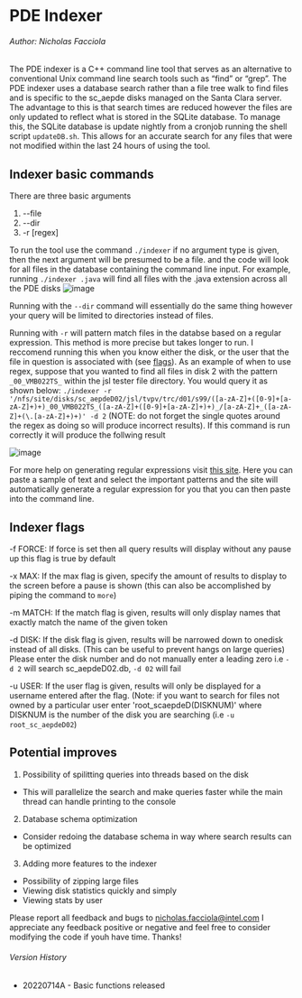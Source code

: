 # PDE Indexer

###### Author: Nicholas Facciola

The PDE indexer is a C++ command line tool that serves as an alternative to conventional Unix command line search tools such as “find” or “grep”. The PDE indexer uses a database search rather than a file tree walk to find files and is specific to the sc_aepde disks managed on the Santa Clara server. The advantage to this is that search times are reduced however the files are only updated to reflect what is stored in the SQLite database. To manage this, the SQLite database is update nightly from a cronjob running the shell script `updateDB.sh`. This allows for an accurate search for any files that were not modified within the last 24 hours of using the tool.

## Indexer basic commands
There are three basic arguments 
1. --file 
2. --dir 
3. -r [regex]

To run the tool use the command `./indexer` if no argument type is given, then the next argument will be presumed to be a file. and the code will look for all files in the database containing the command line input. For example, running `./indexer .java` will find all files with the .java extension across all the PDE disks
![image](https://user-images.githubusercontent.com/106199257/179088914-836bb890-8bc2-436e-9711-b39854a71615.png)

Running with the `--dir` command will essentially do the same thing however your query will be limited to directories instead of files.

Running with `-r` will pattern match files in the databse based on a regular expression. This method is more precise but takes longer to run. I reccomend running this when you know either the disk, or the user that the file in question is associated with (see [flags](https://github.com/nfacciol/PDE-indexer/edit/main/README.md#indexer-flags)). As an example of when to use regex, suppose that you wanted to find all files in disk 2 with the pattern `_00_VMB022TS_` within the jsl tester file directory. You would query it as shown below:
`./indexer -r '/nfs/site/disks/sc_aepdeD02/jsl/tvpv/trc/d01/s99/([a-zA-Z]+([0-9]+[a-zA-Z]+)+)_00_VMB022TS_([a-zA-Z]+([0-9]+[a-zA-Z]+)+)_/[a-zA-Z]+_([a-zA-Z]+(\.[a-zA-Z]+)+)' -d 2` (NOTE: do not forget the single quotes around the regex as doing so will produce incorrect results). If this command is run correctly it will produce the follwing result

![image](https://user-images.githubusercontent.com/106199257/179095642-9368f5fb-42de-4736-9659-8c758f209e90.png)

For more help on generating regular expressions visit [this site](https://regex-generator.olafneumann.org/). Here you can paste a sample of text and select the important patterns and the site will automatically generate a regular expression for you that you can then paste into the command line.

## Indexer flags
-f	FORCE: If force is set then all query results will display without any pause up this flag is true by default

-x	MAX: If the max flag is given, specify the amount of results to display to the screen before a pause is shown (this can also be accomplished by piping the command to `more`)

-m	MATCH: If the match flag is given, results will only display names that exactly match the name of the given token

-d	DISK: If the disk flag is given, results will be narrowed down to onedisk instead of all disks. (This can be useful to prevent hangs on large queries) Please enter the disk number and do not manually enter a leading zero i.e `-d 2` will search sc_aepdeD02.db, `-d 02` will fail

-u	USER: If the user flag is given, results will only be displayed for a username entered after the flag. (Note: if you want to search for files not owned by a particular user enter 'root_scaepdeD(DISKNUM)' where DISKNUM is the number of the disk you are searching (i.e `-u root_sc_aepdeD02`)

## Potential improves
1. Possibility of spilitting queries into threads based on the disk 
  - This will parallelize the search and make queries faster while the main thread can handle printing to the console
2. Database schema optimization
  - Consider redoing the database schema in way where search results can be optimized
3. Adding more features to the indexer
  - Possibility of zipping large files
  - Viewing disk statistics quickly and simply
  - Viewing stats by user
 
Please report all feedback and bugs to nicholas.facciola@intel.com I appreciate any feedback positive or negative and feel free to consider modifying the code if youh have time. Thanks!

###### Version History
- 20220714A - Basic functions released 
